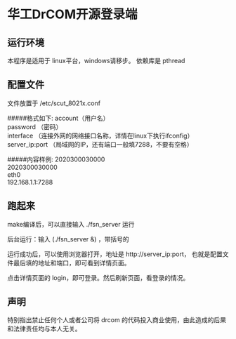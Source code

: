 # 华工DrCOM开源登录端

## 运行环境
本程序是适用于 linux平台，windows请移步。
依赖库是 pthread


## 配置文件
文件放置于 /etc/scut_8021x.conf

#####格式如下:
account（用户名）<br/>
password （密码）<br/>
interface （连接外网的网络接口名称，详情在linux下执行ifconfig）<br/>
server_ip:port  （局域网的IP，还有端口一般填7288，不要有空格）<br/>


#####内容样例:
2020300030000<br/>
2020300030000<br/>
eth0<br/>
192.168.1.1:7288<br/>



## 跑起来
make编译后，可以直接输入 ./fsn_server 运行

后台运行：输入 (./fsn_server &) ，带括号的

运行成功后，可以使用浏览器打开，地址是 http://server_ip:port， 也就是配置文件最后填的地址和端口，即可看到详情页面。

点击详情页面的 login，即可登录。然后刷新页面，看登录的情况。


## 声明
特别指出禁止任何个人或者公司将 drcom 的代码投入商业使用，由此造成的后果和法律责任均与本人无关。
